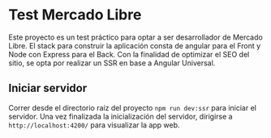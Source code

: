 # Test Mercado Libre

Este proyecto es un test práctico para optar a ser desarrollador de Mercado Libre. 
El stack para construir la aplicación consta de angular para el Front y Node con Express para el Back. 
Con la finalidad de optimizar el SEO del sitio, se opta por realizar un SSR en base a Angular Universal.

## Iniciar servidor

Correr desde el directorio raíz del proyecto `npm run dev:ssr` para iniciar el servidor. Una vez finalizada la inicialización del servidor, dirigirse a `http://localhost:4200/` para visualizar la app web.

